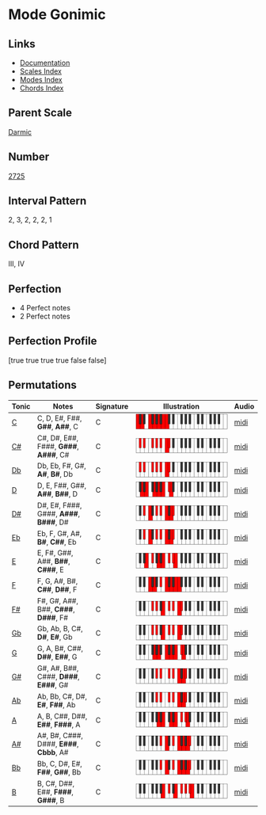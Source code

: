 # Mode Gonimic

## Links

- [Documentation](index.md)
- [Scales Index](Scales.md)
- [Modes Index](Modes.md)
- [Chords Index](Chords.md)

## Parent Scale

[Darmic](ScaleDarmic.md)

## Number

[2725](https://ianring.com/musictheory/scales/2725)

## Interval Pattern

2, 3, 2, 2, 2, 1

## Chord Pattern

III, IV

## Perfection

- 4 Perfect notes
- 2 Perfect notes

## Perfection Profile

[true true true true false false]

## Permutations

| Tonic | Notes | Signature | Illustration | Audio |
|-------|-------|-----------|--------------|-------|
| [C](ModeCNaturalGonimic.md) | C, D, E#, F##, **G##**, **A##**, C | C | ![CNaturalGonimic](ModeCNaturalGonimic.png) | [midi](https://github.com/edipermadi/music/blob/main/docs/ModeCNaturalGonimic.mid?raw=true) |
| [C#](ModeCSharpGonimic.md) | C#, D#, E##, F###, **G###**, **A###**, C# | C | ![CSharpGonimic](ModeCSharpGonimic.png) | [midi](https://github.com/edipermadi/music/blob/main/docs/ModeCSharpGonimic.mid?raw=true) |
| [Db](ModeDFlatGonimic.md) | Db, Eb, F#, G#, **A#**, **B#**, Db | C | ![DFlatGonimic](ModeDFlatGonimic.png) | [midi](https://github.com/edipermadi/music/blob/main/docs/ModeDFlatGonimic.mid?raw=true) |
| [D](ModeDNaturalGonimic.md) | D, E, F##, G##, **A##**, **B##**, D | C | ![DNaturalGonimic](ModeDNaturalGonimic.png) | [midi](https://github.com/edipermadi/music/blob/main/docs/ModeDNaturalGonimic.mid?raw=true) |
| [D#](ModeDSharpGonimic.md) | D#, E#, F###, G###, **A###**, **B###**, D# | C | ![DSharpGonimic](ModeDSharpGonimic.png) | [midi](https://github.com/edipermadi/music/blob/main/docs/ModeDSharpGonimic.mid?raw=true) |
| [Eb](ModeEFlatGonimic.md) | Eb, F, G#, A#, **B#**, **C##**, Eb | C | ![EFlatGonimic](ModeEFlatGonimic.png) | [midi](https://github.com/edipermadi/music/blob/main/docs/ModeEFlatGonimic.mid?raw=true) |
| [E](ModeENaturalGonimic.md) | E, F#, G##, A##, **B##**, **C###**, E | C | ![ENaturalGonimic](ModeENaturalGonimic.png) | [midi](https://github.com/edipermadi/music/blob/main/docs/ModeENaturalGonimic.mid?raw=true) |
| [F](ModeFNaturalGonimic.md) | F, G, A#, B#, **C##**, **D##**, F | C | ![FNaturalGonimic](ModeFNaturalGonimic.png) | [midi](https://github.com/edipermadi/music/blob/main/docs/ModeFNaturalGonimic.mid?raw=true) |
| [F#](ModeFSharpGonimic.md) | F#, G#, A##, B##, **C###**, **D###**, F# | C | ![FSharpGonimic](ModeFSharpGonimic.png) | [midi](https://github.com/edipermadi/music/blob/main/docs/ModeFSharpGonimic.mid?raw=true) |
| [Gb](ModeGFlatGonimic.md) | Gb, Ab, B, C#, **D#**, **E#**, Gb | C | ![GFlatGonimic](ModeGFlatGonimic.png) | [midi](https://github.com/edipermadi/music/blob/main/docs/ModeGFlatGonimic.mid?raw=true) |
| [G](ModeGNaturalGonimic.md) | G, A, B#, C##, **D##**, **E##**, G | C | ![GNaturalGonimic](ModeGNaturalGonimic.png) | [midi](https://github.com/edipermadi/music/blob/main/docs/ModeGNaturalGonimic.mid?raw=true) |
| [G#](ModeGSharpGonimic.md) | G#, A#, B##, C###, **D###**, **E###**, G# | C | ![GSharpGonimic](ModeGSharpGonimic.png) | [midi](https://github.com/edipermadi/music/blob/main/docs/ModeGSharpGonimic.mid?raw=true) |
| [Ab](ModeAFlatGonimic.md) | Ab, Bb, C#, D#, **E#**, **F##**, Ab | C | ![AFlatGonimic](ModeAFlatGonimic.png) | [midi](https://github.com/edipermadi/music/blob/main/docs/ModeAFlatGonimic.mid?raw=true) |
| [A](ModeANaturalGonimic.md) | A, B, C##, D##, **E##**, **F###**, A | C | ![ANaturalGonimic](ModeANaturalGonimic.png) | [midi](https://github.com/edipermadi/music/blob/main/docs/ModeANaturalGonimic.mid?raw=true) |
| [A#](ModeASharpGonimic.md) | A#, B#, C###, D###, **E###**, **Cbbb**, A# | C | ![ASharpGonimic](ModeASharpGonimic.png) | [midi](https://github.com/edipermadi/music/blob/main/docs/ModeASharpGonimic.mid?raw=true) |
| [Bb](ModeBFlatGonimic.md) | Bb, C, D#, E#, **F##**, **G##**, Bb | C | ![BFlatGonimic](ModeBFlatGonimic.png) | [midi](https://github.com/edipermadi/music/blob/main/docs/ModeBFlatGonimic.mid?raw=true) |
| [B](ModeBNaturalGonimic.md) | B, C#, D##, E##, **F###**, **G###**, B | C | ![BNaturalGonimic](ModeBNaturalGonimic.png) | [midi](https://github.com/edipermadi/music/blob/main/docs/ModeBNaturalGonimic.mid?raw=true) |
